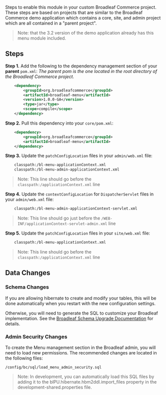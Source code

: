 Steps to enable this module in your custom Broadleaf Commerce project. These steps are based on projects that are
similar to the Broadleaf Commerce demo application which contains a core, site, and admin project which are all contained in a "parent project".

> Note: that the 3.2 version of the demo application already has this menu module included.

## Steps

**Step 1.** Add the following to the dependency management section of your **parent** `pom.xml`:
_The parent pom is the one located in the root directory of the Broadleaf Commerce project._

```xml
    <dependency>
        <groupId>org.broadleafcommerce</groupId>
        <artifactId>broadleaf-menu</artifactId>
        <version>1.0.0-GA</version>
        <type>jar</type>
        <scope>compile</scope>
    </dependency>
```

**Step 2.** Pull this dependency into your `core/pom.xml`:

```xml
    <dependency>
        <groupId>org.broadleafcommerce</groupId>
        <artifactId>broadleaf-menu</artifactId>
    </dependency>
```

**Step 3.** Update the `patchConfigLocation` files in your `admin/web.xml` file:

```xml
    classpath:/bl-menu-applicationContext.xml
    classpath:/bl-menu-admin-applicationContext.xml
```
> Note: This line should go before the `classpath:/applicationContext.xml` line


**Step 4.** Update the `contextConfigLocation` for `DispatcherServlet` files in your `admin/web.xml` file:

```xml
    classpath:/bl-menu-admin-applicationContext-servlet.xml
```

> Note: This line should go just before the `/WEB-INF/applicationContext-servlet-admin.xml` line


**Step 5.** Update the `patchConfigLocation` files in your `site/web.xml` file:

```xml
    classpath:/bl-menu-applicationContext.xml
```
> Note: This line should go before the `classpath:/applicationContext.xml` line


## Data Changes

### Schema Changes

If you are allowing hibernate to create and modify your tables, this will be done automatically when you restart with the new configuration settings.

Otherwise, you will need to generate the SQL to customize your Broadleaf implementation. See the [Broadleaf Schema Upgrade Documentation](http://docs.broadleafcommerce.org/core/current/broadleaf-data-upgrade-process) for details.

### Admin Security Changes

To create the Menu management section in the Broadleaf admin, you will need to load new permissions. The recommended changes are located in the following files:

```
/config/bc/sql/load_menu_admin_security.sql
```

> Note: In development, you can automatically load this SQL files by adding it to the blPU.hibernate.hbm2ddl.import\_files property in the development-shared.properties file.
